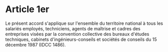 # Article 1er

  
Le présent accord s'applique sur l'ensemble du territoire national à tous les salariés employés, techniciens, agents de maîtrise et cadres des entreprises visées par la convention collective des bureaux d'études techniques, cabinets d'ingénieurs-conseils et sociétés de conseils du 15 décembre 1987 (IDCC 1486).

